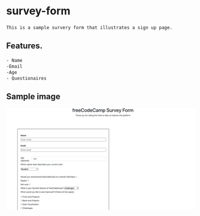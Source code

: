 # survey-form


    This is a sample survery form that illustrates a sign up page.

## Features. 

    - Name
    -Email
    -Age
    - Questionaires 

## Sample image 
  ![screenshot](images/sample-image.jpg)

